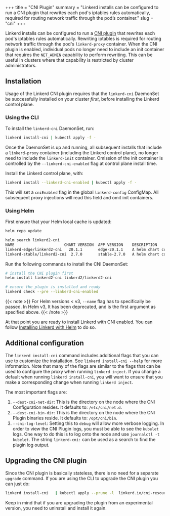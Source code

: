 +++
title = "CNI Plugin"
summary = "Linkerd installs can be configured to run a CNI plugin that rewrites each pod's iptables rules automatically, required for routing network traffic through the pod’s container."
slug = "cni"
+++

Linkerd installs can be configured to run a
[CNI plugin](https://github.com/containernetworking/cni) that rewrites each
pod's iptables rules automatically. Rewriting iptables is required for routing
network traffic through the pod's `linkerd-proxy` container. When the CNI plugin
is enabled, individual pods no longer need to include an init container that
requires the `NET_ADMIN` capability to perform rewriting. This can be useful in
clusters where that capability is restricted by cluster administrators.

## Installation

Usage of the Linkerd CNI plugin requires that the `linkerd-cni` DaemonSet be
successfully installed on your cluster _first_, before installing the Linkerd
control plane.

### Using the CLI

To install the `linkerd-cni` DaemonSet, run:

```bash
linkerd install-cni | kubectl apply -f -
```

Once the DaemonSet is up and running, all subsequent installs that include a
`linkerd-proxy` container (including the Linkerd control plane), no longer need
to include the `linkerd-init` container. Omission of the init container is
controlled by the `--linkerd-cni-enabled` flag at control plane install time.

Install the Linkerd control plane, with:

```bash
linkerd install --linkerd-cni-enabled | kubectl apply -f -
```

This will set a `cniEnabled` flag in the global `linkerd-config` ConfigMap. All
subsequent proxy injections will read this field and omit init containers.

### Using Helm

First ensure that your Helm local cache is updated:

```bash
helm repo update

helm search linkerd2-cni
NAME                      CHART VERSION  APP VERSION    DESCRIPTION
linkerd-edge/linkerd2-cni   20.1.1       edge-20.1.1    A helm chart containing the resources needed by the Linke...
linkerd-stable/linkerd2-cni  2.7.0       stable-2.7.0   A helm chart containing the resources needed by the Linke...
```

Run the following commands to install the CNI DaemonSet:

```bash
# install the CNI plugin first
helm install linkerd2-cni linkerd2/linkerd2-cni

# ensure the plugin is installed and ready
linkerd check --pre --linkerd-cni-enabled
```

{{< note >}}
For Helm versions < v3, `--name` flag has to specifically be passed.
In Helm v3, It has been deprecated, and is the first argument as
 specified above.
{{< /note >}}

At that point you are ready to install Linkerd with CNI enabled.
You can follow [Installing Linkerd with Helm](/2/tasks/install-helm/) to do so.

## Additional configuration

The `linkerd install-cni` command includes additional flags that you can use to
customize the installation. See `linkerd install-cni --help` for more
information. Note that many of the flags are similar to the flags that can be
used to configure the proxy when running `linkerd inject`. If you change a
default when running `linkerd install-cni`, you will want to ensure that you
make a corresponding change when running `linkerd inject`.

The most important flags are:

1. `--dest-cni-net-dir`: This is the directory on the node where the CNI
   Configuration resides. It defaults to: `/etc/cni/net.d`.
2. `--dest-cni-bin-dir`: This is the directory on the node where the CNI Plugin
   binaries reside. It defaults to: `/opt/cni/bin`.
3. `--cni-log-level`: Setting this to `debug` will allow more verbose logging.
   In order to view the CNI Plugin logs, you must be able to see the `kubelet`
   logs. One way to do this is to log onto the node and use
   `journalctl -t kubelet`. The string `linkerd-cni:` can be used as a search to
   find the plugin log output.

## Upgrading the CNI plugin

Since the CNI plugin is basically stateless, there is no need for a separate
`upgrade` command. If you are using the CLI to upgrade the CNI plugin you can
just do:

```bash
linkerd install-cni   | kubectl apply --prune -l  linkerd.io/cni-resource=true -f -
```

Keep in mind that if you are upgrading the plugin from an experimental version,
you need to uninstall and install it again.
